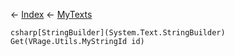 ← [Index](Api-Index) ← [MyTexts](VRage.MyTexts)

```csharp[StringBuilder](System.Text.StringBuilder) Get(VRage.Utils.MyStringId id)```